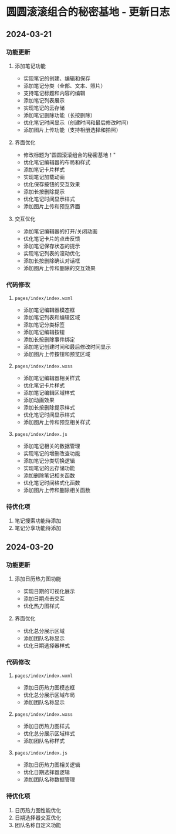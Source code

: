 # 圆圆滚滚组合的秘密基地 - 更新日志

## 2024-03-21

### 功能更新
1. 添加笔记功能
   - 实现笔记的创建、编辑和保存
   - 添加笔记分类（全部、文本、照片）
   - 支持笔记标题和内容的编辑
   - 添加笔记列表展示
   - 实现笔记的云存储
   - 添加笔记删除功能（长按删除）
   - 优化笔记时间显示（创建时间和最后修改时间）
   - 添加图片上传功能（支持相册选择和拍照）

2. 界面优化
   - 修改标题为"圆圆滚滚组合的秘密基地！"
   - 优化笔记编辑器的布局和样式
   - 添加笔记卡片样式
   - 实现笔记加载动画
   - 优化保存按钮的交互效果
   - 添加长按删除提示
   - 优化笔记时间显示样式
   - 添加图片上传和预览界面

3. 交互优化
   - 添加笔记编辑器的打开/关闭动画
   - 优化笔记卡片的点击反馈
   - 添加笔记保存状态的提示
   - 实现笔记列表的滚动优化
   - 添加长按删除确认对话框
   - 添加图片上传和删除的交互效果

### 代码修改
1. `pages/index/index.wxml`
   - 添加笔记编辑器模态框
   - 添加笔记列表和编辑区域
   - 添加笔记分类标签
   - 添加笔记编辑按钮
   - 添加长按删除事件绑定
   - 添加笔记创建时间和最后修改时间显示
   - 添加图片上传按钮和预览区域

2. `pages/index/index.wxss`
   - 添加笔记编辑器相关样式
   - 优化笔记卡片样式
   - 添加笔记编辑区域样式
   - 添加动画效果
   - 添加长按删除提示样式
   - 优化笔记时间显示样式
   - 添加图片上传和预览相关样式

3. `pages/index/index.js`
   - 添加笔记相关的数据管理
   - 实现笔记的增删改查功能
   - 添加笔记分类切换逻辑
   - 实现笔记的云存储功能
   - 添加删除笔记相关函数
   - 优化笔记时间格式化函数
   - 添加图片上传和删除相关函数

### 待优化项
1. 笔记搜索功能待添加
2. 笔记分享功能待添加

## 2024-03-20

### 功能更新
1. 添加日历热力图功能
   - 实现日期的可视化展示
   - 添加日期点击交互
   - 优化热力图样式

2. 界面优化
   - 优化总分展示区域
   - 添加团队名称显示
   - 优化日期选择器样式

### 代码修改
1. `pages/index/index.wxml`
   - 添加日历热力图模态框
   - 优化总分展示区域布局
   - 添加团队名称显示

2. `pages/index/index.wxss`
   - 添加日历热力图样式
   - 优化总分展示区域样式
   - 添加团队名称样式

3. `pages/index/index.js`
   - 添加日历热力图相关逻辑
   - 优化日期选择器逻辑
   - 添加团队名称数据管理

### 待优化项
1. 日历热力图性能优化
2. 日期选择器交互优化
3. 团队名称自定义功能 